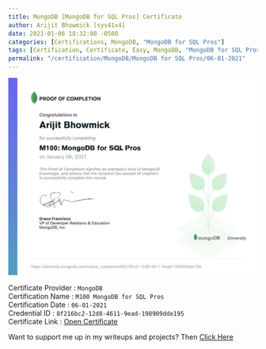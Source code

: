 ```yaml
---
title: MongoDB [MongoDB for SQL Pros] Certificate
author: Arijit Bhowmick [sys41x4]
date: 2021-01-06 18:32:00 -0500
categories: [Certifications, MongoDB, "MongoDB for SQL Pros"]
tags: [Certification, Certificate, Easy, MongoDB, "MongoDB for SQL Pros", January, "2021"]
permalink: "/certification/MongoDB/MongoDB for SQL Pros/06-01-2021"
---
```


[![MongoDB_for_SQL_Pros](/assets/certifications/MongoDB/M100-MongoDB-for-SQL-Pros/06.01.2021/M100_proof_of_completion_8f216bc2-12d8-4611-9ead-198909dde195.png)](https://raw.githubusercontent.com/Arijit-Bhowmick/My_Certifications/main/MongoDB/M100_proof_of_completion_8f216bc2-12d8-4611-9ead-198909dde195.png)

Certificate Provider : `MongoDB`<br>
Certification Name : `M100 MongoDB for SQL Pros`<br>
Certification Date : `06-01-2021`<br>
Credential ID : `8f216bc2-12d8-4611-9ead-198909dde195`<br>
Certificate Link : <a href="https://university.mongodb.com/course_completion/8f216bc2-12d8-4611-9ead-198909dde195?utm_source=copy&utm_medium=social&utm_campaign=sys41x4.github.io" target="_blank">Open Certificate</a><br>


Want to support me up in my writeups and projects? Then <a href="/recognition/support/sys41x4">Click Here</a>
